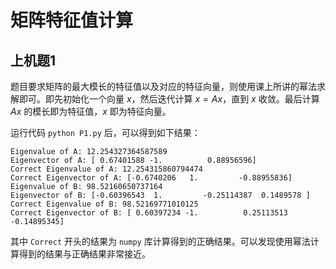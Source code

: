 # 矩阵特征值计算 

## 上机题1

题目要求矩阵的最大模长的特征值以及对应的特征向量，则使用课上所讲的幂法求解即可。即先初始化一个向量 $x$，然后迭代计算 $x = Ax$，直到 $x$ 收敛。最后计算 $Ax$ 的模长即为特征值，$x$ 即为特征向量。

运行代码 `python P1.py` 后，可以得到如下结果：

```
Eigenvalue of A: 12.254327364587589
Eigenvector of A: [ 0.67401588 -1.          0.88956596]
Correct Eigenvalue of A: 12.254315860794474
Correct Eigenvector of A: [-0.6740206   1.         -0.88955836]
Eigenvalue of B: 98.52160650737164
Eigenvector of B: [-0.60396543  1.         -0.25114387  0.1489578 ]
Correct Eigenvalue of B: 98.52169771010125
Correct Eigenvector of B: [ 0.60397234 -1.          0.25113513 -0.14895345]
```

其中 `Correct` 开头的结果为 `numpy` 库计算得到的正确结果。可以发现使用幂法计算得到的结果与正确结果非常接近。
